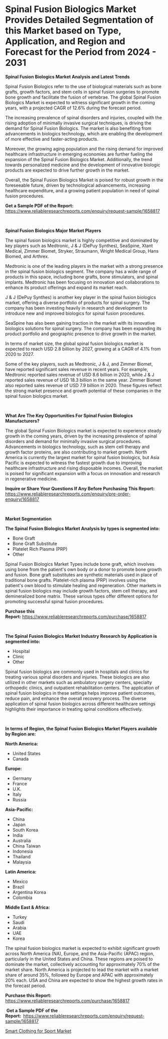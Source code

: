 <p><h1>Spinal Fusion Biologics Market Provides Detailed Segmentation of this Market based on Type, Application, and Region and Forecast for the Period from 2024 - 2031</h1></p><p><strong>Spinal Fusion Biologics Market Analysis and Latest Trends</strong></p>
<p><p>Spinal Fusion Biologics refer to the use of biological materials such as bone grafts, growth factors, and stem cells in spinal fusion surgeries to promote bone growth and facilitate the fusion of vertebrae. The global Spinal Fusion Biologics Market is expected to witness significant growth in the coming years, with a projected CAGR of 12.6% during the forecast period.</p><p>The increasing prevalence of spinal disorders and injuries, coupled with the rising adoption of minimally invasive surgical techniques, is driving the demand for Spinal Fusion Biologics. The market is also benefiting from advancements in biologics technology, which are enabling the development of more effective and faster-acting products.</p><p>Moreover, the growing aging population and the rising demand for improved healthcare infrastructure in emerging economies are further fueling the expansion of the Spinal Fusion Biologics Market. Additionally, the trend towards personalized medicine and the development of innovative biologic products are expected to drive further growth in the market.</p><p>Overall, the Spinal Fusion Biologics Market is poised for robust growth in the foreseeable future, driven by technological advancements, increasing healthcare expenditure, and a growing patient population in need of spinal fusion procedures.</p></p>
<p><strong>Get a Sample PDF of the Report:&nbsp;</strong> <a href="https://www.reliableresearchreports.com/enquiry/request-sample/1658817">https://www.reliableresearchreports.com/enquiry/request-sample/1658817</a></p>
<p>&nbsp;</p>
<p><strong>Spinal Fusion Biologics Major Market Players</strong></p>
<p><p>The spinal fusion biologics market is highly competitive and dominated by key players such as Medtronic, J & J (DePuy Synthes), SeaSpine, Xtant Medical, Zimmer Biomet, Stryker, Straumann, Wright Medical Group, Hans Biomed, and Arthrex. </p><p>Medtronic is one of the leading players in the market with a strong presence in the spinal fusion biologics segment. The company has a wide range of products in this space, including bone grafts, bone stimulators, and spinal implants. Medtronic has been focusing on innovation and collaborations to enhance its product offerings and expand its market reach.</p><p>J & J (DePuy Synthes) is another key player in the spinal fusion biologics market, offering a diverse portfolio of products for spinal surgery. The company has been investing heavily in research and development to introduce new and improved biologics for spinal fusion procedures. </p><p>SeaSpine has also been gaining traction in the market with its innovative biologics solutions for spinal surgery. The company has been expanding its product portfolio and geographic presence to drive growth in the market.</p><p>In terms of market size, the global spinal fusion biologics market is expected to reach USD 2.8 billion by 2027, growing at a CAGR of 4.1% from 2020 to 2027. </p><p>Some of the key players, such as Medtronic, J & J, and Zimmer Biomet, have reported significant sales revenue in recent years. For example, Medtronic reported sales revenue of USD 8.6 billion in 2020, while J & J reported sales revenue of USD 18.3 billion in the same year. Zimmer Biomet also reported sales revenue of USD 7.9 billion in 2020. These figures reflect the strong market presence and growth potential of these companies in the spinal fusion biologics market.</p></p>
<p>&nbsp;</p>
<p><strong>What Are The Key Opportunities For Spinal Fusion Biologics Manufacturers?</strong></p>
<p><p>The global Spinal Fusion Biologics market is expected to experience steady growth in the coming years, driven by the increasing prevalence of spinal disorders and demand for minimally invasive surgical procedures. Advancements in biologics technology, such as stem cell therapy and growth factor proteins, are also contributing to market growth. North America is currently the largest market for spinal fusion biologics, but Asia Pacific is expected to witness the fastest growth due to improving healthcare infrastructure and rising disposable incomes. Overall, the market is poised for significant expansion with a focus on innovation and research in regenerative medicine.</p></p>
<p><strong>Inquire or Share Your Questions If Any Before Purchasing This Report:</strong> <a href="https://www.reliableresearchreports.com/enquiry/pre-order-enquiry/1658817">https://www.reliableresearchreports.com/enquiry/pre-order-enquiry/1658817</a></p>
<p>&nbsp;</p>
<p><strong>Market Segmentation</strong></p>
<p><strong>The Spinal Fusion Biologics Market Analysis by types is segmented into:</strong></p>
<p><ul><li>Bone Graft</li><li>Bone Graft Substitute</li><li>Platelet Rich Plasma (PRP)</li><li>Other</li></ul></p>
<p><p>Spinal Fusion Biologics Market Types include bone graft, which involves using bone from the patient's own body or a donor to promote bone growth and fusion. Bone graft substitutes are synthetic materials used in place of traditional bone grafts. Platelet-rich plasma (PRP) involves using the patient's own blood to stimulate healing and regeneration. Other markets in spinal fusion biologics may include growth factors, stem cell therapy, and demineralized bone matrix. These various types offer different options for promoting successful spinal fusion procedures.</p></p>
<p><strong>Purchase this Report:&nbsp;</strong><a href="https://www.reliableresearchreports.com/purchase/1658817">https://www.reliableresearchreports.com/purchase/1658817</a></p>
<p>&nbsp;</p>
<p><strong>The Spinal Fusion Biologics Market Industry Research by Application is segmented into:</strong></p>
<p><ul><li>Hospital</li><li>Clinic</li><li>Other</li></ul></p>
<p><p>Spinal fusion biologics are commonly used in hospitals and clinics for treating various spinal disorders and injuries. These biologics are also utilized in other markets such as ambulatory surgery centers, specialty orthopedic clinics, and outpatient rehabilitation centers. The application of spinal fusion biologics in these settings helps improve patient outcomes, reduce pain, and enhance the overall recovery process. The diverse application of spinal fusion biologics across different healthcare settings highlights their importance in treating spinal conditions effectively.</p></p>
<p>&nbsp;</p>
<p><strong>In terms of Region, the Spinal Fusion Biologics Market Players available by Region are:</strong></p>
<p>
    <p> <strong> North America: </strong>
        <ul>
            <li>United States</li>
            <li>Canada</li>
        </ul>
        </p> 
    <p> <strong> Europe: </strong>
        <ul>
            <li>Germany</li>
            <li>France</li>
            <li>U.K.</li>
            <li>Italy</li>
            <li>Russia</li>
        </ul>
        </p> 
    <p> <strong> Asia-Pacific: </strong>
        <ul>
            <li>China</li>
            <li>Japan</li>
            <li>South Korea</li>
            <li>India</li>
            <li>Australia</li>
            <li>China Taiwan</li>
            <li>Indonesia</li>
            <li>Thailand</li>
            <li>Malaysia</li>
        </ul>
        </p> 
    <p> <strong> Latin America: </strong>
        <ul>
            <li>Mexico</li>
            <li>Brazil</li>
            <li>Argentina Korea</li>
            <li>Colombia</li>
        </ul>
        </p> 
    <p> <strong> Middle East & Africa: </strong>
        <ul>
            <li>Turkey</li>
            <li>Saudi</li>
            <li>Arabia</li>
            <li>UAE</li>
            <li>Korea</li>
        </ul>
    </p>
    </p>
<p><p>The spinal fusion biologics market is expected to exhibit significant growth across North America (NA), Europe, and the Asia-Pacific (APAC) region, particularly in the United States and China. These regions are poised to dominate the market, collectively accounting for approximately 70% of the market share. North America is projected to lead the market with a market share of around 35%, followed by Europe and APAC with approximately 20% each. USA and China are expected to show the highest growth rates in the forecast period.</p></p>
<p><strong>Purchase this Report: </strong><a href="https://www.reliableresearchreports.com/purchase/1658817">https://www.reliableresearchreports.com/purchase/1658817</a></p>
<p>&nbsp;<strong>Get a Sample PDF of the Report:&nbsp;&nbsp;</strong><a href="https://www.reliableresearchreports.com/enquiry/request-sample/1658817">https://www.reliableresearchreports.com/enquiry/request-sample/1658817</a></p>
<p><strong></strong></p>
<p><p><a href="https://github.com/beatblasta/Market-Research-Report-List-2/blob/main/smart-clothing-for-sport-market.md">Smart Clothing for Sport Market</a></p></p>